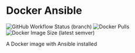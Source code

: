 # Docker Ansible
![GitHub Workflow Status (branch)](https://img.shields.io/github/workflow/status/buluma/docker-ansible/Build%20and%20Push%20Container/main?style=for-the-badge) ![Docker Pulls](https://img.shields.io/docker/pulls/buluma/docker-ansible?style=for-the-badge) ![Docker Image Size (latest semver)](https://img.shields.io/docker/image-size/buluma/docker-ansible?style=for-the-badge)

A Docker image with Ansible installed
